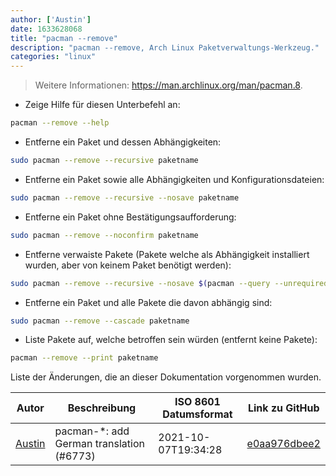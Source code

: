 ```yaml
---
author: ['Austin']
date: 1633628068
title: "pacman --remove"
description: "pacman --remove, Arch Linux Paketverwaltungs-Werkzeug."
categories: "linux"
---
```

> Weitere Informationen: <https://man.archlinux.org/man/pacman.8>.

- Zeige Hilfe für diesen Unterbefehl an:

```bash
pacman --remove --help
```

- Entferne ein Paket und dessen Abhängigkeiten:

```bash
sudo pacman --remove --recursive paketname
```

- Entferne ein Paket sowie alle Abhängigkeiten und Konfigurationsdateien:

```bash
sudo pacman --remove --recursive --nosave paketname
```

- Entferne ein Paket ohne Bestätigungsaufforderung:

```bash
sudo pacman --remove --noconfirm paketname
```

- Entferne verwaiste Pakete (Pakete welche als Abhängigkeit installiert wurden, aber von keinem Paket benötigt werden):

```bash
sudo pacman --remove --recursive --nosave $(pacman --query --unrequired --deps --quiet)
```

- Entferne ein Paket und alle Pakete die davon abhängig sind:

```bash
sudo pacman --remove --cascade paketname
```

- Liste Pakete auf, welche betroffen sein würden (entfernt keine Pakete):

```bash
pacman --remove --print paketname
```
Liste der Änderungen, die an dieser Dokumentation vorgenommen wurden.


Autor | Beschreibung | ISO 8601 Datumsformat | Link zu GitHub
------|-----|-----|-----
[Austin](mailto:Hoi15A@users.noreply.github.com) | pacman-*: add German translation (#6773) | 2021-10-07T19:34:28 | [e0aa976dbee2](https://github.com/tldr-pages/tldr/commit/e0aa976dbee24f9c101cfb787dca043b0fadbefc)

